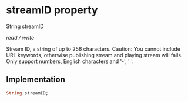 


# streamID property







String streamID
  
_<span class="feature">read / write</span>_



<p>Stream ID, a string of up to 256 characters. Caution: You cannot include URL keywords, otherwise publishing stream and playing stream will fails. Only support numbers, English characters and '-', '&nbsp;'.</p>



## Implementation

```dart
String streamID;
```







